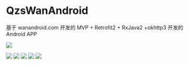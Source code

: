 # QzsWanAndroid
基于 wanandroid.com 开发的 MVP + Retrofit2 + RxJava2 +okhttp3 开发的 Android APP

![](https://github.com/javaexception/QzsWanAndroid/blob/master/gif/ic6.gif)

![](https://github.com/javaexception/QzsWanAndroid/blob/master/gif/ic11.jpg)
![](https://github.com/javaexception/QzsWanAndroid/blob/master/gif/ic2.jpg)
![](https://github.com/javaexception/QzsWanAndroid/blob/master/gif/ic3.jpg)
![](https://github.com/javaexception/QzsWanAndroid/blob/master/gif/ic4.jpg)
![](https://github.com/javaexception/QzsWanAndroid/blob/master/gif/ic5.jpg)
